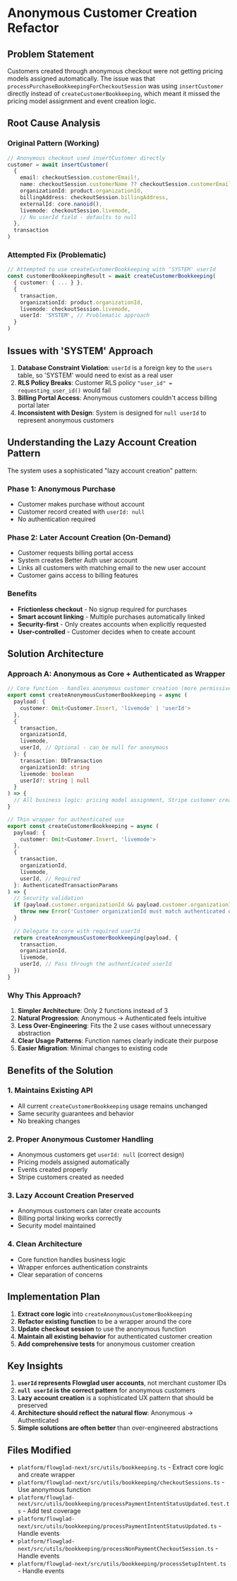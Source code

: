 # Anonymous Customer Creation Refactor

## Problem Statement

Customers created through anonymous checkout were not getting pricing models assigned automatically. The issue was that `processPurchaseBookkeepingForCheckoutSession` was using `insertCustomer` directly instead of `createCustomerBookkeeping`, which meant it missed the pricing model assignment and event creation logic.

## Root Cause Analysis

### Original Pattern (Working)
```typescript
// Anonymous checkout used insertCustomer directly
customer = await insertCustomer(
  {
    email: checkoutSession.customerEmail!,
    name: checkoutSession.customerName ?? checkoutSession.customerEmail!,
    organizationId: product.organizationId,
    billingAddress: checkoutSession.billingAddress,
    externalId: core.nanoid(),
    livemode: checkoutSession.livemode,
    // No userId field - defaults to null
  },
  transaction
)
```

### Attempted Fix (Problematic)
```typescript
// Attempted to use createCustomerBookkeeping with 'SYSTEM' userId
const customerBookkeepingResult = await createCustomerBookkeeping(
  { customer: { ... } },
  {
    transaction,
    organizationId: product.organizationId,
    livemode: checkoutSession.livemode,
    userId: 'SYSTEM', // Problematic approach
  }
)
```

## Issues with 'SYSTEM' Approach

1. **Database Constraint Violation**: `userId` is a foreign key to the `users` table, so 'SYSTEM' would need to exist as a real user
2. **RLS Policy Breaks**: Customer RLS policy `"user_id" = requesting_user_id()` would fail
3. **Billing Portal Access**: Anonymous customers couldn't access billing portal later
4. **Inconsistent with Design**: System is designed for `null userId` to represent anonymous customers

## Understanding the Lazy Account Creation Pattern

The system uses a sophisticated "lazy account creation" pattern:

### Phase 1: Anonymous Purchase
- Customer makes purchase without account
- Customer record created with `userId: null`
- No authentication required

### Phase 2: Later Account Creation (On-Demand)
- Customer requests billing portal access
- System creates Better Auth user account
- Links all customers with matching email to the new user account
- Customer gains access to billing features

### Benefits
- **Frictionless checkout** - No signup required for purchases
- **Smart account linking** - Multiple purchases automatically linked
- **Security-first** - Only creates accounts when explicitly requested
- **User-controlled** - Customer decides when to create account

## Solution Architecture

### Approach A: Anonymous as Core + Authenticated as Wrapper

```typescript
// Core function - handles anonymous customer creation (more permissive)
export const createAnonymousCustomerBookkeeping = async (
  payload: {
    customer: Omit<Customer.Insert, 'livemode' | 'userId'>
  },
  {
    transaction,
    organizationId,
    livemode,
    userId, // Optional - can be null for anonymous
  }: {
    transaction: DbTransaction
    organizationId: string
    livemode: boolean
    userId?: string | null
  }
) => {
  // All business logic: pricing model assignment, Stripe customer creation, events, etc.
}

// Thin wrapper for authenticated use
export const createCustomerBookkeeping = async (
  payload: {
    customer: Omit<Customer.Insert, 'livemode'>
  },
  {
    transaction,
    organizationId,
    livemode,
    userId, // Required
  }: AuthenticatedTransactionParams
) => {
  // Security validation
  if (payload.customer.organizationId && payload.customer.organizationId !== organizationId) {
    throw new Error('Customer organizationId must match authenticated organizationId')
  }
  
  // Delegate to core with required userId
  return createAnonymousCustomerBookkeeping(payload, {
    transaction,
    organizationId,
    livemode,
    userId, // Pass through the authenticated userId
  })
}
```

### Why This Approach?

1. **Simpler Architecture**: Only 2 functions instead of 3
2. **Natural Progression**: Anonymous → Authenticated feels intuitive
3. **Less Over-Engineering**: Fits the 2 use cases without unnecessary abstraction
4. **Clear Usage Patterns**: Function names clearly indicate their purpose
5. **Easier Migration**: Minimal changes to existing code

## Benefits of the Solution

### 1. Maintains Existing API
- All current `createCustomerBookkeeping` usage remains unchanged
- Same security guarantees and behavior
- No breaking changes

### 2. Proper Anonymous Customer Handling
- Anonymous customers get `userId: null` (correct design)
- Pricing models assigned automatically
- Events created properly
- Stripe customers created as needed

### 3. Lazy Account Creation Preserved
- Anonymous customers can later create accounts
- Billing portal linking works correctly
- Security model maintained

### 4. Clean Architecture
- Core function handles business logic
- Wrapper enforces authentication constraints
- Clear separation of concerns

## Implementation Plan

1. **Extract core logic** into `createAnonymousCustomerBookkeeping`
2. **Refactor existing function** to be a wrapper around the core
3. **Update checkout session** to use the anonymous function
4. **Maintain all existing behavior** for authenticated customer creation
5. **Add comprehensive tests** for anonymous customer creation

## Key Insights

1. **`userId` represents Flowglad user accounts**, not merchant customer IDs
2. **`null userId` is the correct pattern** for anonymous customers
3. **Lazy account creation** is a sophisticated UX pattern that should be preserved
4. **Architecture should reflect the natural flow**: Anonymous → Authenticated
5. **Simple solutions are often better** than over-engineered abstractions

## Files Modified

- `platform/flowglad-next/src/utils/bookkeeping.ts` - Extract core logic and create wrapper
- `platform/flowglad-next/src/utils/bookkeeping/checkoutSessions.ts` - Use anonymous function
- `platform/flowglad-next/src/utils/bookkeeping/processPaymentIntentStatusUpdated.test.ts` - Add test coverage
- `platform/flowglad-next/src/utils/bookkeeping/processPaymentIntentStatusUpdated.ts` - Handle events
- `platform/flowglad-next/src/utils/bookkeeping/processNonPaymentCheckoutSession.ts` - Handle events
- `platform/flowglad-next/src/utils/bookkeeping/processSetupIntent.ts` - Handle events
